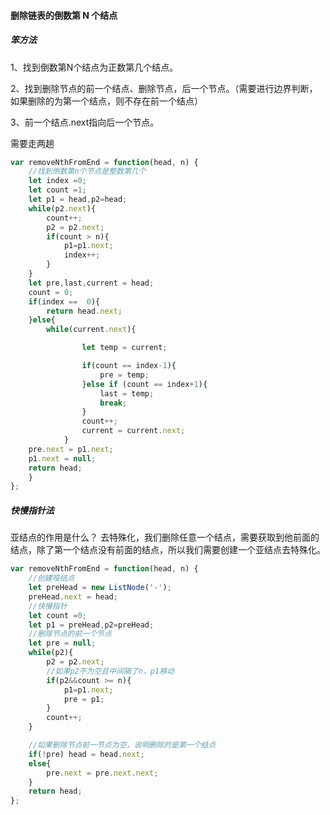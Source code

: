 #### 删除链表的倒数第 N 个结点

##### 笨方法

1、找到倒数第N个结点为正数第几个结点。

2、找到删除节点的前一个结点、删除节点，后一个节点。（需要进行边界判断，如果删除的为第一个结点，则不存在前一个结点）

3、前一个结点.next指向后一个节点。

需要走两趟

```js
var removeNthFromEnd = function(head, n) {
    //找到倒数第n个节点是整数第几个
    let index =0;
    let count =1;
    let p1 = head,p2=head;
    while(p2.next){
        count++;
        p2 = p2.next;
        if(count > n){
            p1=p1.next;
            index++;
        }
    }
    let pre,last,current = head;
    count = 0;
    if(index ==  0){
        return head.next;
    }else{
        while(current.next){

                let temp = current;

                if(count == index-1){
                    pre = temp;
                }else if (count == index+1){
                    last = temp;
                    break;
                }
                count++;
                current = current.next;
            }
    pre.next = p1.next;
    p1.next = null;
    return head;
    }
};
```

##### 快慢指针法

亚结点的作用是什么？
去特殊化，我们删除任意一个结点，需要获取到他前面的结点，除了第一个结点没有前面的结点，所以我们需要创建一个亚结点去特殊化。

```js
var removeNthFromEnd = function(head, n) {
    //创建哑结点
    let preHead = new ListNode('-');
    preHead.next = head;
    //快慢指针
    let count =0;
    let p1 = preHead,p2=preHead;
    //删除节点的前一个节点
    let pre = null;
    while(p2){
        p2 = p2.next;
        //如果p2不为空且中间隔了n，p1移动
        if(p2&&count >= n){
            p1=p1.next;
            pre = p1;
        }
        count++;
    }

    //如果删除节点前一节点为空，说明删除的是第一个结点
    if(!pre) head = head.next;
    else{
        pre.next = pre.next.next;
    }
    return head;
};
```

